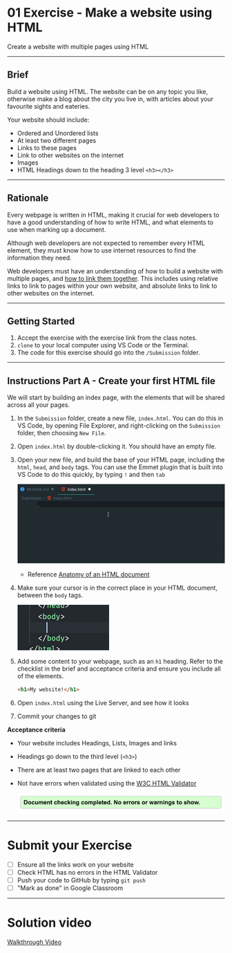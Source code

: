 # 01 Exercise - Make a website using HTML

Create a website with multiple pages using HTML

---

## Brief

Build a website using HTML. The website can be on any topic you like, otherwise make a blog about the city you live in, with articles about your favourite sights and eateries.

Your website should include:

- Ordered and Unordered lists
- At least two different pages
- Links to these pages
- Link to other websites on the internet
- Images
- HTML Headings down to the heading 3 level `<h3></h3>`

---

## Rationale

Every webpage is written in HTML, making it crucial for web developers to have a good understanding of how to write HTML, and what elements to use when marking up a document.

Although web developers are not expected to remember every HTML element, they must know how to use internet resources to find the information they need.

Web developers must have an understanding of how to build a website with multiple pages, and [how to link them together](https://developer.mozilla.org/en-US/docs/Learn/HTML/Introduction_to_HTML/Creating_hyperlinks). This includes using relative links to link to pages within your own website, and absolute links to link to other websites on the internet.

---

## Getting Started

1. Accept the exercise with the exercise link from the class notes.
2. `clone` to your local computer using VS Code or the Terminal.
3. The code for this exercise should go into the `/Submission` folder.

---

## Instructions Part A - Create your first HTML file

We will start by building an index page, with the elements that will be shared across all your pages.

1. In the `Submission` folder, create a new file, `index.html`. You can do this in VS Code, by opening File Explorer, and right-clicking on the `Submission` folder, then choosing `New File`.
2. Open `index.html` by double-clicking it. You should have an empty file.
3. Open your new file, and build the base of your HTML page, including the `html`, `head`, and `body` tags. You can use the Emmet plugin that is built into VS Code to do this quickly, by typing `!` and then `tab`

   ![Emmet in action](docs/emmet_in_action.gif)

   - Reference [Anatomy of an HTML document](https://developer.mozilla.org/en-US/docs/Learn/Getting_started_with_the_web/HTML_basics#Anatomy_of_an_HTML_document)

4. Make sure your cursor is in the correct place in your HTML document, between the `body` tags.

   ![cursor inside body tag](docs/exercise-cursor.png)

5. Add some content to your webpage, such as an `h1` heading. Refer to the checklist in the brief and acceptance criteria and ensure you include all of the elements.

   ```html
   <h1>My website!</h1>
   ```

6. Open `index.html` using the Live Server, and see how it looks
7. Commit your changes to git

**Acceptance criteria**

- Your website includes Headings, Lists, Images and links
- Headings go down to the third level (`<h3>`)
- There are at least two pages that are linked to each other
- Not have errors when validated using the [W3C HTML Validator](https://validator.w3.org/#validate_by_input)

  ![valid html](docs/validator-no-errors.png)

---

# Submit your Exercise

- [ ] Ensure all the links work on your website
- [ ] Check HTML has no errors in the HTML Validator
- [ ] Push your code to GitHub by typing `git push`
- [ ] "Mark as done" in Google Classroom

---

# Solution video

[Walkthrough Video](https://www.loom.com/share/b23370248ceb44c78db97d608f107e09)

